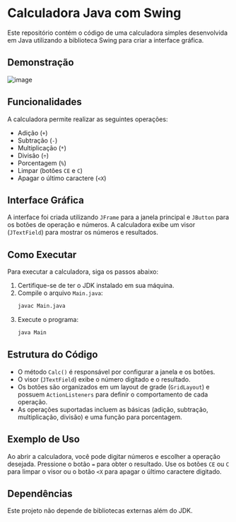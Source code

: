 # Calculadora Java com Swing

Este repositório contém o código de uma calculadora simples desenvolvida em Java utilizando a biblioteca Swing para criar a interface gráfica.

## Demonstração 

![image](https://github.com/user-attachments/assets/b93a72cf-1dc1-453c-9e37-40a968da4bdc)

## Funcionalidades

A calculadora permite realizar as seguintes operações:

- Adição (`+`)
- Subtração (`-`)
- Multiplicação (`*`)
- Divisão (`÷`)
- Porcentagem (`%`)
- Limpar (botões `CE` e `C`)
- Apagar o último caractere (`<X`)

## Interface Gráfica

A interface foi criada utilizando `JFrame` para a janela principal e `JButton` para os botões de operação e números. A calculadora exibe um visor (`JTextField`) para mostrar os números e resultados.

## Como Executar

Para executar a calculadora, siga os passos abaixo:

1. Certifique-se de ter o JDK instalado em sua máquina.
2. Compile o arquivo `Main.java`:
    ```bash
    javac Main.java
    ```
3. Execute o programa:
    ```bash
    java Main
    ```

## Estrutura do Código

- O método `Calc()` é responsável por configurar a janela e os botões.
- O visor (`JTextField`) exibe o número digitado e o resultado.
- Os botões são organizados em um layout de grade (`GridLayout`) e possuem `ActionListeners` para definir o comportamento de cada operação.
- As operações suportadas incluem as básicas (adição, subtração, multiplicação, divisão) e uma função para porcentagem.

## Exemplo de Uso

Ao abrir a calculadora, você pode digitar números e escolher a operação desejada. Pressione o botão `=` para obter o resultado. Use os botões `CE` ou `C` para limpar o visor ou o botão `<X` para apagar o último caractere digitado.

## Dependências

Este projeto não depende de bibliotecas externas além do JDK.



